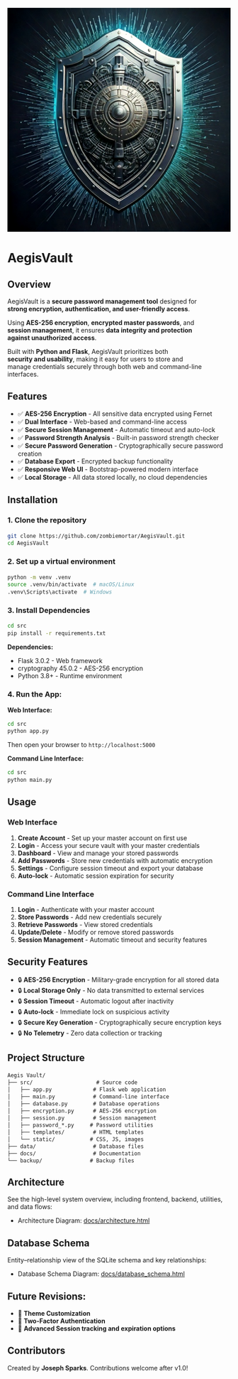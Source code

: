 <p align="center">
    <img src="src/static/aegisvault.jpg" alt="AegisVault Logo">
</p>


# AegisVault

## **Overview**
AegisVault is a **secure password management tool** designed for  
**strong encryption, authentication, and user-friendly access**.  

Using **AES-256 encryption**, **encrypted master passwords**, and  
**session management**, it ensures **data integrity and protection  
against unauthorized access**.  

Built with **Python and Flask**, AegisVault prioritizes both  
**security and usability**, making it easy for users to store and  
manage credentials securely through both web and command-line interfaces.  

## **Features**
- ✅ **AES-256 Encryption** - All sensitive data encrypted using Fernet
- ✅ **Dual Interface** - Web-based and command-line access
- ✅ **Secure Session Management** - Automatic timeout and auto-lock
- ✅ **Password Strength Analysis** - Built-in password strength checker
- ✅ **Secure Password Generation** - Cryptographically secure password creation
- ✅ **Database Export** - Encrypted backup functionality
- ✅ **Responsive Web UI** - Bootstrap-powered modern interface
- ✅ **Local Storage** - All data stored locally, no cloud dependencies


## **Installation**
### **1. Clone the repository**
```bash
git clone https://github.com/zombiemortar/AegisVault.git
cd AegisVault
```

### **2. Set up a virtual environment**
```bash
python -m venv .venv
source .venv/bin/activate  # macOS/Linux
.venv\Scripts\activate  # Windows
```
### **3. Install Dependencies**
```bash
cd src
pip install -r requirements.txt
```

**Dependencies:**
- Flask 3.0.2 - Web framework
- cryptography 45.0.2 - AES-256 encryption
- Python 3.8+ - Runtime environment

### **4. Run the App:**

**Web Interface:**
```bash
cd src
python app.py
```
Then open your browser to `http://localhost:5000`

**Command Line Interface:**
```bash
cd src
python main.py
```
## **Usage**
### **Web Interface**
1. **Create Account** - Set up your master account on first use
2. **Login** - Access your secure vault with your master credentials
3. **Dashboard** - View and manage your stored passwords
4. **Add Passwords** - Store new credentials with automatic encryption
5. **Settings** - Configure session timeout and export your database
6. **Auto-lock** - Automatic session expiration for security

### **Command Line Interface**
1. **Login** - Authenticate with your master account
2. **Store Passwords** - Add new credentials securely
3. **Retrieve Passwords** - View stored credentials
4. **Update/Delete** - Modify or remove stored passwords
5. **Session Management** - Automatic timeout and security features

## **Security Features**
- 🔒 **AES-256 Encryption** - Military-grade encryption for all stored data
- 🔒 **Local Storage Only** - No data transmitted to external services
- 🔒 **Session Timeout** - Automatic logout after inactivity
- 🔒 **Auto-lock** - Immediate lock on suspicious activity
- 🔒 **Secure Key Generation** - Cryptographically secure encryption keys
- 🔒 **No Telemetry** - Zero data collection or tracking

## **Project Structure**
```
Aegis Vault/
├── src/                    # Source code
│   ├── app.py             # Flask web application
│   ├── main.py            # Command-line interface
│   ├── database.py        # Database operations
│   ├── encryption.py      # AES-256 encryption
│   ├── session.py         # Session management
│   ├── password_*.py     # Password utilities
│   ├── templates/         # HTML templates
│   └── static/           # CSS, JS, images
├── data/                  # Database files
├── docs/                  # Documentation
└── backup/               # Backup files
```

## **Architecture**

See the high-level system overview, including frontend, backend, utilities, and data flows:

- Architecture Diagram: [docs/architecture.html](docs/architecture.html)

## **Database Schema**

Entity–relationship view of the SQLite schema and key relationships:

- Database Schema Diagram: [docs/database_schema.html](docs/database_schema.html)

## Future Revisions:

- 🔄 **Theme Customization**
- 🔄 **Two-Factor Authentication**
- 🔄 **Advanced Session tracking and expiration options**

## **Contributors**
Created by **Joseph Sparks**. Contributions welcome after v1.0!  

